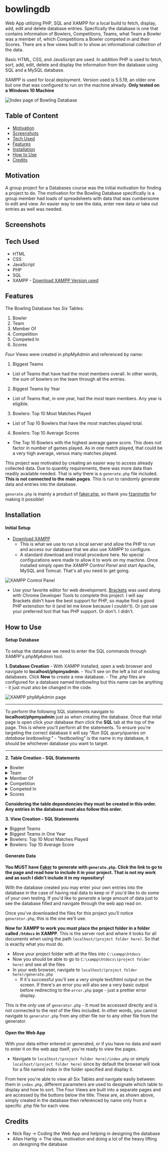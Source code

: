 # bowlingdb
Web App utilizing PHP, SQL and XAMPP for a local build to fetch, display, add, edit and delete database entries. Specfically the database is one that contains information of Bowlers, Competitions, Teams, what Team a Bowler was a member of, which Competitions a Bowler competed in and their Scores. There are a few views built in to show an informational collection of the data.

Basic HTML, CSS, and JavaScript are used. In addition PHP is used to fetch, sort, add, edit, delete and display the information from the database using SQL and a MySQL database.

XAMPP is used for local deployment. Version used is 5.5.19, an older one but one that was configured to run on the machine already.
**Only tested on a Windows 10 Machine**

![Index page of Bowling Database](https://github.com/STLnick/bowlingdb/blob/master/readmeImages/index.png)

## Table of Content
- [Motivation](#motivation)
- [Screenshots](#screenshots)
- [Tech Used](#tech-used)
- [Features](#features)
- [Installation](#installation)
- [How to Use](#how-to-use)
- [Credits](#credits)

## Motivation
A group project for a Databases course was the initial motivation for finding a project to do. The motivation for the Bowling Database specifically is a group member had loads of spreadsheets with data that was cumbersome to edit and view. An easier way to see the data, enter new data or take out entries as well was needed.

## Screenshots


## Tech Used
* HTML
* CSS
* JavaScript
* PHP
* SQL
* XAMPP - 
[Download XAMPP Version used](https://sourceforge.net/projects/xampp/files/XAMPP%20Windows/5.5.19/)

## Features
The Bowling Database has *Six* Tables:
1. Bowler
2. Team
3. Member Of
4. Competition
5. Competed In
6. Scores

*Four* Views were created in phpMyAdmin and referenced by name:
1. Biggest Teams
  - List of Teams that have had the most members overall. In other words, the sum of bowlers on the team through all the entries.
2. Biggest Teams by Year
  - List of Teams that, in one year, had the most team members. Any year is eligible.
3. Bowlers: Top 10 Most Matches Played
  - List of Top 10 Bowlers that have the most matches played total.
4. Bowlers: Top 10 Average Scores
  - The Top 10 Bowlers with the highest average game score. This does not factor in number of games played. As in one match played, that could be a very high average, versus many matches played.
  
This project was motivated by creating an easier way to access already collected data. Due to quantity requirements, there was more data than readily available needed. That is why there is a `generate.php` file included. **This is not connected to the main pages**. This is run to randomly generate data and entries into the database.

`generate.php` is mainly a product of [faker.php](https://github.com/fzaninotto/Faker), so thank you [fzaninotto](https://github.com/fzaninotto) for making it possible!

## Installation
#### Initial Setup 
- [Download XAMPP](https://sourceforge.net/projects/xampp/files/XAMPP%20Windows/5.5.19/)
  - This is what we use to run a local server and allow the PHP to run and access our database that we also use XAMPP to configure.
  - A standard download and install procedure here. No special configurations were made to allow it to work on my machine. Once installed simply open the *XAMPP Control Panel* and start Apache, MySQL and Tomcat. That's all you need to get going.
  
![XAMPP Control Panel](https://github.com/STLnick/bowlingdb/blob/master/readmeImages/xampp.png)

- Use your favorite editor for web development. [Brackets](http://brackets.io/) was used along with Chrome Developer Tools to complete this project. I will say Brackets didn't have the best support for PHP, so maybe find a good PHP extenstion for it (and let me know because I couldn't). Or just use your preferred tool that has PHP support. Or don't. I didn't.

## How to Use
#### Setup Database
To setup the database we need to enter the SQL commands through XAMPP's *phpMyAdmin* tool.

**1. Database Creation**
    - With XAMPP installed, open a web browser and navigate to **localhost/phpmyadmin**.
    - You'll see on the left a list of existing databases. Click **New** to create a new database.
    - The *.php* files are configured for a database named *testbowling* but this name can be anything - it just must also be changed in the code.
    
![XAMPP phpMyAdmin page](https://github.com/STLnick/bowlingdb/blob/master/readmeImages/phpmyadmin.png)
    
---

To perform the following SQL statements navigate to **localhost/phpmyadmin** just as when creating the database. Once that inital page is open click your database *then* click the **SQL** tab at the top of the page. This is where you'll perform all the statements. To ensure you're targeting the correct database it will say *"Run SQL query/queries on database testbowling:"* - "testbowling" is the name in my database, it should be whichever database you want to target.

---
    
**2. Table Creation - SQL Statements**
<details><summary>Bowler</summary>
  
  ```
  CREATE TABLE Bowler (
    B_id varchar(255) NOT NULL,
    Name varchar(255) NOT NULL,
    Email varchar(255)
  );
  ALTER TABLE Bowler ADD PRIMARY KEY (B_id);
  ```
</details>
<details><summary>Team</summary>
  
  ```
  CREATE TABLE Team (
    Team_name varchar(255) NOT NULL,
    Year YEAR NOT NULL,
    League varchar (255),
    Bowling_center varchar(255),
    Coach varchar(255),
    Sponsor varchar(255),
    INDEX (Team_name),
    INDEX (Year)
  );
  ALTER TABLE Team 
  ADD CONSTRAINT PK_Team PRIMARY KEY (Team_name, Year);
  ```
</details>
<details><summary>Member Of</summary>
  
  ```
  CREATE TABLE Member_of (
    B_id varchar(255) NOT NULL,
    Team_name varchar(255) NOT NULL,
    Year YEAR NOT NULL
  );
  ALTER TABLE Member_of
  ADD CONSTRAINT PK_Member_of PRIMARY KEY (B_id, Team_Name, Year);
  ALTER TABLE Member_of
  ADD FOREIGN KEY (B_id) REFERENCES Bowler(B_id);
  ALTER TABLE Member_of
  ADD FOREIGN KEY (Team_name) REFERENCES Team(Team_name);
  ```
</details>
<details><summary>Competition</summary>
  
  ```
  CREATE TABLE Competition (
    Competition_name varchar(255),
    Date DATE NOT NULL,
    Location varchar(255) NOT NULL,
    Format varchar(255),
    INDEX (Date),
    INDEX (Location)
  );
  ALTER TABLE Competition
  ADD CONSTRAINT PK_Competition PRIMARY KEY(Competition_name, Date, Location);
  ```
</details>
<details><summary>Competed In</summary>
  
  ```
  CREATE TABLE Member_of (
    B_id varchar(255) NOT NULL,
    Team_name varchar(255) NOT NULL,
    Year YEAR NOT NULL
  );
  ALTER TABLE Member_of
  ADD CONSTRAINT PK_Member_of PRIMARY KEY (B_id, Team_Name, Year);
  ALTER TABLE Member_of
  ADD FOREIGN KEY (B_id) REFERENCES Bowler(B_id);
  ALTER TABLE Member_of
  ADD FOREIGN KEY (Team_name) REFERENCES Team(Team_name);
  ```
</details>
<details><summary>Scores</summary>
  
  ```
  CREATE TABLE Scores (
    B_id varchar(255) NOT NULL,
    Date DATE NOT NULL,
    Game_1 int DEFAULT 0,
    Game_2 int DEFAULT 0,
    Game_3 int DEFAULT 0
  );
  ALTER TABLE Scores
  ADD CONSTRAINT PK_Scores PRIMARY KEY(B_id, Date);
  ALTER TABLE Scores
  ADD FOREIGN KEY (B_id) REFERENCES Bowler(B_id);
  ALTER TABLE Scores
  ADD FOREIGN KEY (Date) REFERENCES Competition(Date);
  ```
</details>

**Considering the table dependencies they must be created in this order. Any entries in the database must also follow this order.**

**3. View Creation - SQL Statements**

<details><summary>Biggest Teams</summary>
  
  ```
  CREATE VIEW bigteams AS
  SELECT Team_name, count(B_id) as 'Number of Members'
  FROM member_of
  GROUP BY Team_name
  ORDER BY count(B_id) DESC
  ```
</details>
<details><summary>Biggest Teams in One Year</summary>
  
  ```
  CREATE VIEW bigteamsyear AS
  SELECT Team_name, Year, count(B_id) as 'Number of Members'
  FROM member_of
  GROUP BY Team_name, Year
  ORDER BY count(B_id) DESC
  ```
</details>
<details><summary>Bowlers: Top 10 Most Matches Played</summary>
  
  ```
  CREATE VIEW bowlerview1 AS
  SELECT b.Name, count(c.Date) as 'Number of Matches Played'
  FROM competed_in as c, bowler as b
  WHERE b.B_id = c.B_id
  GROUP BY c.B_id
  ORDER BY count(c.Date) DESC
  LIMIT 10
  ```
</details>
<details><summary>Bowlers: Top 10 Average Score</summary>
  
  ```
  CREATE VIEW bowlerview2 AS
  SELECT b.Name, count(s.Date) as 'Games Played', (s.Game_1 + s.Game_2 + s.Game_3) / 3 AS 'Average Game Score'
  FROM scores as s, bowler as b
  WHERE b.B_id = s.B_id
  GROUP BY s.B_id
  ORDER BY (s.Game_1 + s.Game_2 + s.Game_3) / 3 DESC
  LIMIT 10
  ```
</details>

#### Generate Data
**You MUST have [Faker](https://github.com/fzaninotto/Faker) to generate with `generate.php`. Click the link to go to the page and read how to include it in your project. That is not my work and as such I didn't include it in my repository!**

With the database created you may enter your own entries into the database in the case of having real data to keep or if you'd like to do some of your own testing. If you'd like to *generate* a large amount of data just to see the database filled and navigate through the web app read on.

Once you've downloaded the files for this project you'll notice `generator.php`, this is the one we'll use.

**Now for XAMPP to work you must place the project folder in a folder called `/htdocs` in XAMPP**. This is the server root and where it looks for all documents when using the path `localhost/(project folder here)`. So that is exactly what you must do.

  - Move your project folder with all the files into `C:\xampp\htdocs`
  - Now you should be able to go to `C:\xampp\htdocs\(project folder here)` and see all the files
  - In your web browser, navigate to `localhost/(project folder here)/generate.php` 
    + If it's successful you'll see a very simple text/html output on the screen. If there's an error you will also see a very basic output before redirecting to the `error.php` page - just a prettier error display.

This is the only use of `generator.php` - It must be accessed directly and is not connected to the rest of the files included. In other words, you cannot navigate to `generator.php` from any other file nor to any other file from the generator.

#### Open the Web App
With your data either entered or generated, or if you have no data and want to enter it on the web app itself, you're ready to view the pages.

  - Navigate to `localhost/(project folder here)/index.php` or simply `localhost/(project folder here)` since by default the browser will look for a file named *index* in the folder specified and display it.
  
From here you're able to view all Six Tables and navigate easily between them in `index.php`, different parameters are used to designate which table to display and how to sort. The Four Views are built into a separate pages and are accessed by the buttons below the title. These are, as shown above, simply created in the database then referenced by name only from a specific .php file for each view.

## Credits
- Nick Ray -> Coding the Web App and helping in designing the database
- Allen Hartig -> The idea, motivation and doing a lot of the heavy lifting on designing the database
